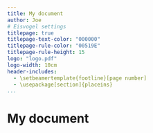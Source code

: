 ```yaml
---
title: My document
author: Joe 
# Eisvogel settings
titlepage: true
titlepage-text-color: "000000"
titlepage-rule-color: "00519E"
titlepage-rule-height: 15
logo: "logo.pdf"
logo-width: 10cm
header-includes:
  - \setbeamertemplate{footline}[page number]
  - \usepackage[section]{placeins}
...
```


# My document

